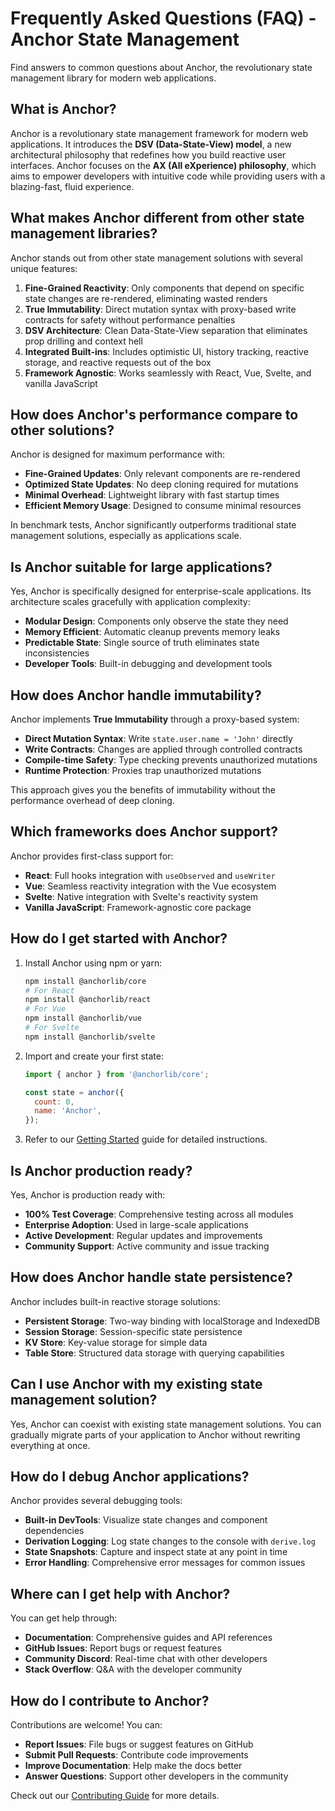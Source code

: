 # **Frequently Asked Questions (FAQ) - Anchor State Management**

Find answers to common questions about Anchor, the revolutionary state management library for modern web applications.

## **What is Anchor?**

Anchor is a revolutionary state management framework for modern web applications. It introduces the **DSV (Data-State-View) model**, a new architectural philosophy that redefines how you build reactive user interfaces. Anchor focuses on the **AX (All eXperience) philosophy**, which aims to empower developers with intuitive code while providing users with a blazing-fast, fluid experience.

## **What makes Anchor different from other state management libraries?**

Anchor stands out from other state management solutions with several unique features:

1. **Fine-Grained Reactivity**: Only components that depend on specific state changes are re-rendered, eliminating wasted renders
2. **True Immutability**: Direct mutation syntax with proxy-based write contracts for safety without performance penalties
3. **DSV Architecture**: Clean Data-State-View separation that eliminates prop drilling and context hell
4. **Integrated Built-ins**: Includes optimistic UI, history tracking, reactive storage, and reactive requests out of the box
5. **Framework Agnostic**: Works seamlessly with React, Vue, Svelte, and vanilla JavaScript

## **How does Anchor's performance compare to other solutions?**

Anchor is designed for maximum performance with:

- **Fine-Grained Updates**: Only relevant components are re-rendered
- **Optimized State Updates**: No deep cloning required for mutations
- **Minimal Overhead**: Lightweight library with fast startup times
- **Efficient Memory Usage**: Designed to consume minimal resources

In benchmark tests, Anchor significantly outperforms traditional state management solutions, especially as applications scale.

## **Is Anchor suitable for large applications?**

Yes, Anchor is specifically designed for enterprise-scale applications. Its architecture scales gracefully with application complexity:

- **Modular Design**: Components only observe the state they need
- **Memory Efficient**: Automatic cleanup prevents memory leaks
- **Predictable State**: Single source of truth eliminates state inconsistencies
- **Developer Tools**: Built-in debugging and development tools

## **How does Anchor handle immutability?**

Anchor implements **True Immutability** through a proxy-based system:

- **Direct Mutation Syntax**: Write `state.user.name = 'John'` directly
- **Write Contracts**: Changes are applied through controlled contracts
- **Compile-time Safety**: Type checking prevents unauthorized mutations
- **Runtime Protection**: Proxies trap unauthorized mutations

This approach gives you the benefits of immutability without the performance overhead of deep cloning.

## **Which frameworks does Anchor support?**

Anchor provides first-class support for:

- **React**: Full hooks integration with `useObserved` and `useWriter`
- **Vue**: Seamless reactivity integration with the Vue ecosystem
- **Svelte**: Native integration with Svelte's reactivity system
- **Vanilla JavaScript**: Framework-agnostic core package

## **How do I get started with Anchor?**

1. Install Anchor using npm or yarn:

   ```bash
   npm install @anchorlib/core
   # For React
   npm install @anchorlib/react
   # For Vue
   npm install @anchorlib/vue
   # For Svelte
   npm install @anchorlib/svelte
   ```

2. Import and create your first state:

   ```javascript
   import { anchor } from '@anchorlib/core';

   const state = anchor({
     count: 0,
     name: 'Anchor',
   });
   ```

3. Refer to our [Getting Started](/getting-started) guide for detailed instructions.

## **Is Anchor production ready?**

Yes, Anchor is production ready with:

- **100% Test Coverage**: Comprehensive testing across all modules
- **Enterprise Adoption**: Used in large-scale applications
- **Active Development**: Regular updates and improvements
- **Community Support**: Active community and issue tracking

## **How does Anchor handle state persistence?**

Anchor includes built-in reactive storage solutions:

- **Persistent Storage**: Two-way binding with localStorage and IndexedDB
- **Session Storage**: Session-specific state persistence
- **KV Store**: Key-value storage for simple data
- **Table Store**: Structured data storage with querying capabilities

## **Can I use Anchor with my existing state management solution?**

Yes, Anchor can coexist with existing state management solutions. You can gradually migrate parts of your application to Anchor without rewriting everything at once.

## **How do I debug Anchor applications?**

Anchor provides several debugging tools:

- **Built-in DevTools**: Visualize state changes and component dependencies
- **Derivation Logging**: Log state changes to the console with `derive.log`
- **State Snapshots**: Capture and inspect state at any point in time
- **Error Handling**: Comprehensive error messages for common issues

## **Where can I get help with Anchor?**

You can get help through:

- **Documentation**: Comprehensive guides and API references
- **GitHub Issues**: Report bugs or request features
- **Community Discord**: Real-time chat with other developers
- **Stack Overflow**: Q&A with the developer community

## **How do I contribute to Anchor?**

Contributions are welcome! You can:

- **Report Issues**: File bugs or suggest features on GitHub
- **Submit Pull Requests**: Contribute code improvements
- **Improve Documentation**: Help make the docs better
- **Answer Questions**: Support other developers in the community

Check out our [Contributing Guide](https://github.com/beerush-id/anchor/blob/main/CONTRIBUTING.md) for more details.
